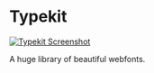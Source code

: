 # Typekit

[![Typekit Screenshot][producti]][product]

A huge library of beautiful webfonts.

[product]: http://typekit.com
[producti]: http://d.pr/1aUis+
